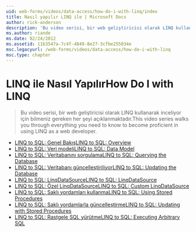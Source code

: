 ```yaml
---
uid: web-forms/videos/data-access/how-do-i-with-linq/index
title: Nasıl yapılır LINQ ile | Microsoft Docs
author: rick-anderson
description: 'Bu video serisi, bir web geliştiricisi olarak LINQ kullanarak inceliyor için bilmeniz gereken her şeyi açıklanmaktadır.'
ms.author: riande
ms.date: 02/24/2012
ms.assetid: 11b3547a-7c4f-4849-8e27-3cfbe255034e
msc.legacyurl: /web-forms/videos/data-access/how-do-i-with-linq
msc.type: chapter
---
```

<a name="how-do-i-with-linq"></a><span data-ttu-id="3671d-103">LINQ ile Nasıl Yapılır</span><span class="sxs-lookup"><span data-stu-id="3671d-103">How Do I with LINQ</span></span>
====================
> <span data-ttu-id="3671d-104">Bu video serisi, bir web geliştiricisi olarak LINQ kullanarak inceliyor için bilmeniz gereken her şeyi açıklanmaktadır.</span><span class="sxs-lookup"><span data-stu-id="3671d-104">This video series walks you through everything you need to know to become proficient in using LINQ as a web developer.</span></span>


- [<span data-ttu-id="3671d-105">LINQ to SQL: Genel Bakış</span><span class="sxs-lookup"><span data-stu-id="3671d-105">LINQ to SQL: Overview</span></span>](how-do-i-linq-to-sql-overview.md)
- [<span data-ttu-id="3671d-106">LINQ to SQL: Veri modeli</span><span class="sxs-lookup"><span data-stu-id="3671d-106">LINQ to SQL: Data Model</span></span>](how-do-i-linq-to-sql-data-model.md)
- [<span data-ttu-id="3671d-107">LINQ to SQL: Veritabanını sorgulama</span><span class="sxs-lookup"><span data-stu-id="3671d-107">LINQ to SQL: Querying the Database</span></span>](how-do-i-linq-to-sql-querying-the-database.md)
- [<span data-ttu-id="3671d-108">LINQ to SQL: Veritabanı güncelleştiriliyor</span><span class="sxs-lookup"><span data-stu-id="3671d-108">LINQ to SQL: Updating the Database</span></span>](how-do-i-linq-to-sql-updating-the-database.md)
- [<span data-ttu-id="3671d-109">LINQ to SQL: LinqDataSource</span><span class="sxs-lookup"><span data-stu-id="3671d-109">LINQ to SQL: LinqDataSource</span></span>](how-do-i-linq-to-sql-linqdatasource.md)
- [<span data-ttu-id="3671d-110">LINQ to SQL: Özel LinqDataSource</span><span class="sxs-lookup"><span data-stu-id="3671d-110">LINQ to SQL: Custom LinqDataSource</span></span>](how-do-i-linq-to-sql-custom-linqdatasource.md)
- [<span data-ttu-id="3671d-111">LINQ to SQL: Saklı yordamları kullanma</span><span class="sxs-lookup"><span data-stu-id="3671d-111">LINQ to SQL: Using Stored Procedures</span></span>](how-do-i-linq-to-sql-using-stored-procedures.md)
- [<span data-ttu-id="3671d-112">LINQ to SQL: Saklı yordamlarla güncelleştirme</span><span class="sxs-lookup"><span data-stu-id="3671d-112">LINQ to SQL: Updating with Stored Procedures</span></span>](how-do-i-linq-to-sql-updating-with-stored-procedures.md)
- [<span data-ttu-id="3671d-113">LINQ to SQL: Rastgele SQL yürütme</span><span class="sxs-lookup"><span data-stu-id="3671d-113">LINQ to SQL: Executing Arbitrary SQL</span></span>](how-do-i-linq-to-sql-executing-arbitrary-sql.md)
